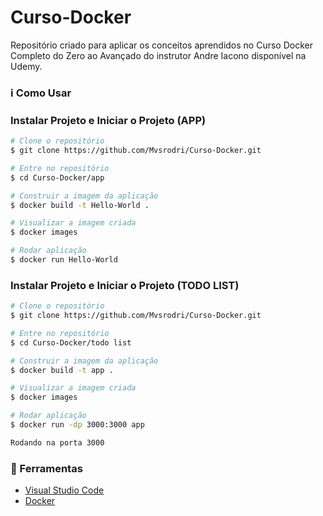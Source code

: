 # Curso-Docker
Repositório criado para aplicar os conceitos aprendidos no Curso Docker Completo do Zero ao Avançado do instrutor Andre Iacono disponível na Udemy.

### :information_source: Como Usar

### Instalar Projeto e Iniciar o Projeto (APP)

```bash
# Clone o repositório
$ git clone https://github.com/Mvsrodri/Curso-Docker.git

# Entre no repositório
$ cd Curso-Docker/app

# Construir a imagem da aplicação
$ docker build -t Hello-World .

# Visualizar a imagem criada
$ docker images

# Rodar aplicação
$ docker run Hello-World

```

### Instalar Projeto e Iniciar o Projeto (TODO LIST)

```bash
# Clone o repositório
$ git clone https://github.com/Mvsrodri/Curso-Docker.git

# Entre no repositório
$ cd Curso-Docker/todo list

# Construir a imagem da aplicação
$ docker build -t app .

# Visualizar a imagem criada
$ docker images

# Rodar aplicação
$ docker run -dp 3000:3000 app

Rodando na porta 3000
```

### :hammer: Ferramentas

- [Visual Studio Code](https://code.visualstudio.com/)
- [Docker](https://www.docker.com/products/docker-desktop/)
